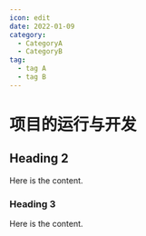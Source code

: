```yaml
---
icon: edit
date: 2022-01-09
category:
  - CategoryA
  - CategoryB
tag:
  - tag A
  - tag B
---
```


# 项目的运行与开发

## Heading 2

Here is the content.

### Heading 3

Here is the content.
